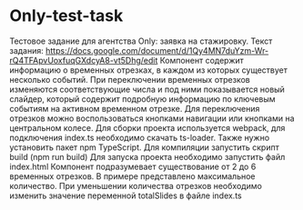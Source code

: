 # Only-test-task
Тестовое задание для агентства Only: заявка на стажировку.
Текст задания: https://docs.google.com/document/d/1Qy4MN7duYzm-Wr-rQ4TFApvUoxfuqGXdcyA8-vt5Dhg/edit
Компонент содержит информацию о временных отрезках, в каждом из которых существует несколько событий. 
При переключении временных отрезков изменяются соответствующие числа и под ними показывается новый слайдер, который содержит подробную информацию по ключевым событиям на активном временном отрезке.
Для переключения отрезков можно воспользоваться кнопками навигации или кнопками на центральном колесе.
Для сборки проекта используется webpack, для подключения index.ts необходимо скачать ts-loader. Также нужно установить пакет npm TypeScript.
Для компиляции запустить скрипт build (npm run build)
Для запуска проекта необходимо запустить файл index.html
Компонент подразумевает существование от 2 до 6 временных отрезков. В примере представлено максимальное количество. При уменьшении количества отрезков необходимо изменить значение переменной totalSlides в файле index.ts

